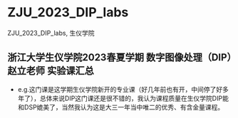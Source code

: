 # ZJU_2023_DIP_labs
ZJU_2023_DIP_labs, 生仪学院
## 浙江大学生仪学院2023春夏学期 数字图像处理（DIP）赵立老师 实验课汇总
* e.g.这门课是这学期生仪学院新开的专业课（好几年前也有开，中间停了好多年了），总体来说DIP这门课还是很不错的，我认为课程质量在生仪学院DIP能和DSP媲美了，当然我认为这是大三一年当中唯二的优秀、有含金量课程。
